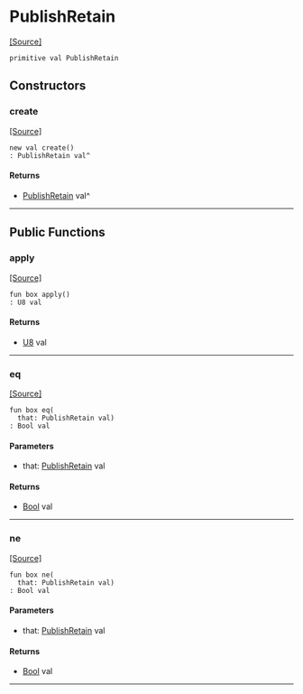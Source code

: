 # PublishRetain
<span class="source-link">[[Source]](src/mqtt-primitives/pubFlags.md#L-0-9)</span>
```pony
primitive val PublishRetain
```

## Constructors

### create
<span class="source-link">[[Source]](src/mqtt-primitives/pubFlags.md#L-0-9)</span>


```pony
new val create()
: PublishRetain val^
```

#### Returns

* [PublishRetain](mqtt-primitives-PublishRetain.md) val^

---

## Public Functions

### apply
<span class="source-link">[[Source]](src/mqtt-primitives/pubFlags.md#L-0-9)</span>


```pony
fun box apply()
: U8 val
```

#### Returns

* [U8](builtin-U8.md) val

---

### eq
<span class="source-link">[[Source]](src/mqtt-primitives/pubFlags.md#L-0-9)</span>


```pony
fun box eq(
  that: PublishRetain val)
: Bool val
```
#### Parameters

*   that: [PublishRetain](mqtt-primitives-PublishRetain.md) val

#### Returns

* [Bool](builtin-Bool.md) val

---

### ne
<span class="source-link">[[Source]](src/mqtt-primitives/pubFlags.md#L-0-9)</span>


```pony
fun box ne(
  that: PublishRetain val)
: Bool val
```
#### Parameters

*   that: [PublishRetain](mqtt-primitives-PublishRetain.md) val

#### Returns

* [Bool](builtin-Bool.md) val

---

